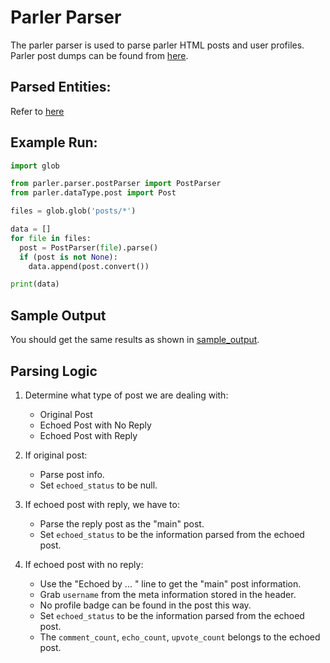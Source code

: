 # Parler Parser

The parler parser is used to parse parler HTML posts and user profiles. Parler post dumps can be found from [here](https://ddosecrets.com/wiki/Parler).

## Parsed Entities:

Refer to [here](./parsedEntities.md)

## Example Run:

```python
import glob

from parler.parser.postParser import PostParser
from parler.dataType.post import Post

files = glob.glob('posts/*')

data = []
for file in files:
  post = PostParser(file).parse()
  if (post is not None):
    data.append(post.convert())

print(data)
```

## Sample Output

You should get the same results as shown in [sample_output](./sample_output.json).

## Parsing Logic

1. Determine what type of post we are dealing with:

   - Original Post
   - Echoed Post with No Reply
   - Echoed Post with Reply

2. If original post:

   - Parse post info.
   - Set `echoed_status` to be null.

3. If echoed post with reply, we have to:

   - Parse the reply post as the "main" post.
   - Set `echoed_status` to be the information parsed from the echoed post.

4. If echoed post with no reply:
   - Use the "Echoed by ... " line to get the "main" post information.
   - Grab `username` from the meta information stored in the header.
   - No profile badge can be found in the post this way.
   - Set `echoed_status` to be the information parsed from the echoed post.
   - The `comment_count`, `echo_count`, `upvote_count` belongs to the echoed post.
